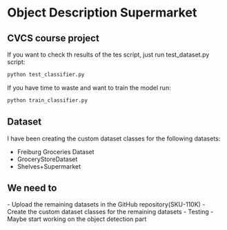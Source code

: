# Object Description Supermarket
<h2> CVCS course project </h2>

If you want to check th results of the tes script, just run test_dataset.py script:
```bash
python test_classifier.py
```
If you have time to waste and want to train the model run:
```bash
python train_classifier.py
```
<h2> Dataset </h2>

I have been creating the custom dataset classes for the following datasets:
- Freiburg Groceries Dataset
- GroceryStoreDataset
- Shelves+Supermarket

<h2> We need to</h2>
- Upload the remaining datasets in the GitHub repository(SKU-110K)
- Create the custom dataset classes for the remaining datasets
- Testing
- Maybe start working on the object detection part

